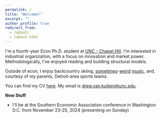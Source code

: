 ```yaml
---
permalink: /
title: "Welcome!"
excerpt: ""
author_profile: true
redirect_from: 
  - /about/
  - /about.html
---
```

I'm a fourth-year Econ Ph.D. student at [UNC - Chapel Hill](https://econ.unc.edu/graduate/). I'm interested in industrial organization, with a focus on innovation and market power. Methodologically, I've enjoyed reading and building structural models. 

Outside of econ, I enjoy backcountry skiing, [sometimes](https://www.youtube.com/watch?v=DFX8g6chvzA&list=PLK-eutyZMAleRQVFBBS53fSko3FQTvsl0&index=7)-[weird](https://www.youtube.com/watch?v=I_NHVVR9XG4) [music](https://soundcloud.com/honchopgh/campout-mix-series-ccl), and, courtesy of my parents, Detroit-area sports teams.

You can find my CV [here](/files/2024.09.13_vita.pdf). My email is [drew.van.kuiken@unc.edu](mailto:drew.van.kuiken@unc.edu).

**New Stuff**
- I'll be at the Southern Economic Association conference in Washington D.C. from November 23-25, 2024 (presenting on Sunday)